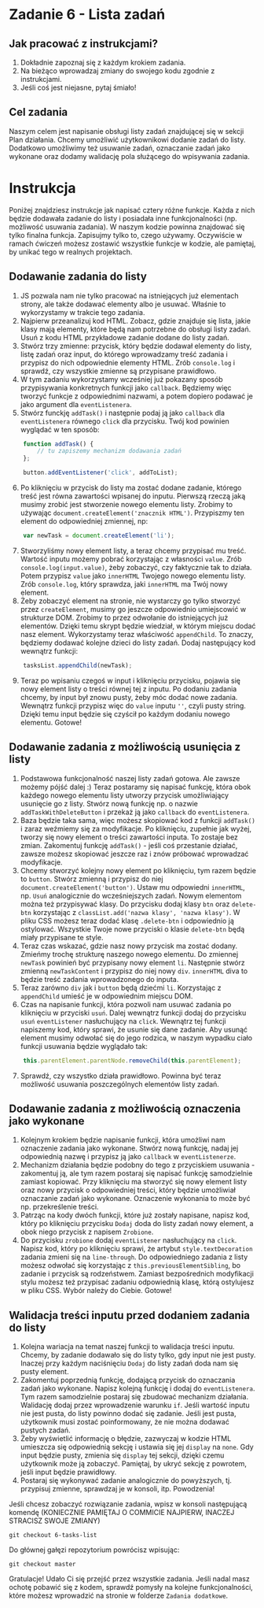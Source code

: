# Zadanie 6 - Lista zadań

## Jak pracować z instrukcjami?

1. Dokładnie zapoznaj się z każdym krokiem zadania.
2. Na bieżąco wprowadzaj zmiany do swojego kodu zgodnie z instrukcjami.
3. Jeśli coś jest niejasne, pytaj śmiało!

## Cel zadania

Naszym celem jest napisanie obsługi listy zadań znajdującej się w sekcji Plan działania. Chcemy umożliwić użytkownikowi dodanie zadań do listy. Dodatkowo umożliwimy też usuwanie zadań, oznaczanie zadań jako wykonane oraz dodamy walidację pola służącego do wpisywania zadania.

# Instrukcja

Poniżej znajdziesz instrukcje jak napisać cztery różne funkcje. Każda z nich będzie dodawała zadanie do listy i posiadała inne funkcjonalności (np. możliwość usuwania zadania). W naszym kodzie powinna znajdować się tylko finalna funkcja. Zapisujmy tylko to, czego używamy. Oczywiście w ramach ćwiczeń możesz zostawić wszystkie funkcje w kodzie, ale pamiętaj, by unikać tego w realnych projektach. 

## Dodawanie zadania do listy

1. JS pozwala nam nie tylko pracować na istniejących już elementach strony, ale także dodawać elementy albo je usuwać. Właśnie to wykorzystamy w trakcie tego zadania. 
2. Najpierw przeanalizuj kod HTML. Zobacz, gdzie znajduje się lista, jakie klasy mają elementy, które będą nam potrzebne do obsługi listy zadań. Usuń z kodu HTML przykładowe zadanie dodane do listy zadań.
3. Stwórz trzy zmienne: przycisk, który będzie dodawał elementy do listy, listę zadań oraz input, do którego wprowadzamy treść zadania i przypisz do nich odpowiednie elementy HTML. Zrób `console.log` i sprawdź, czy wszystkie zmienne są przypisane prawidłowo.
4. W tym zadaniu wykorzystamy wcześniej już pokazany sposób przypisywania konkretnych funkcji jako `callback`. Będziemy więc tworzyć funkcje z odpowiednimi nazwami, a potem dopiero podawać je jako argument dla `eventListenera`.
5. Stwórz funckję `addTask()` i następnie podaj ją jako `callback` dla `eventListenera` równego `click` dla przycisku. Twój kod powinien wyglądać w ten sposób:
```javascript
    function addTask() {
        // tu zapiszemy mechanizm dodawania zadań
    };

    button.addEventListener('click', addToList);
```
6. Po kliknięciu w przycisk do listy ma zostać dodane zadanie, którego treść jest równa zawartości wpisanej do inputu. Pierwszą rzeczą jaką musimy zrobić jest stworzenie nowego elementu listy. Zrobimy to używając `document.createElement('znacznik HTML')`. Przypiszmy ten element do odpowiedniej zmiennej, np:
```javascript
    var newTask = document.createElement('li');
```
7. Stworzyliśmy nowy element listy, a teraz chcemy przypisać mu treść. Wartość inputu możemy pobrać korzystając z własności `value`. Zrób `console.log(input.value)`, żeby zobaczyć, czy faktycznie tak to działa. Potem przypisz `value` jako `innerHTML` Twojego nowego elementu listy. Zrób `console.log`, który sprawdza, jaki `innerHTML` ma Twój nowy element.
8. Żeby zobaczyć element na stronie, nie wystarczy go tylko stworzyć przez `createElement`, musimy go jeszcze odpowiednio umiejscowić w strukturze DOM. Zrobimy to przez odwołanie do istniejących już elementów. Dzięki temu skrypt będzie wiedział, w którym miejscu dodać nasz element. Wykorzystamy teraz właściwość `appendChild`. To znaczy, będziemy dodawać kolejne dzieci do listy zadań. Dodaj następujący kod wewnątrz funkcji:
```javascript
    tasksList.appendChild(newTask);
```
9. Teraz po wpisaniu czegoś w input i kliknięciu przycisku, pojawia się nowy element listy o treści równej tej z inputu. Po dodaniu zadania chcemy, by input był znowu pusty, żeby móc dodać nowe zadania. Wewnątrz funkcji przypisz więc do `value` inputu `''`, czyli pusty string. Dzięki temu input będzie się czyścił po każdym dodaniu nowego elementu. Gotowe!

## Dodawanie zadania z możliwością usunięcia z listy

1. Podstawowa funkcjonalność naszej listy zadań gotowa. Ale zawsze możemy pójść dalej :) Teraz postaramy się napisać funkcję, która obok każdego nowego elementu listy utworzy przycisk umożliwiający usunięcie go z listy. Stwórz nową funkcję np. o nazwie `addTaskWithDeleteButton` i przekaż ją jako `callback` do `eventListenera`. 
2. Baza będzie taka sama, więc możesz skopiować kod z funkcji `addTask()` i zaraz weźmiemy się za modyfikacje. Po kliknięciu, zupełnie jak wyżej, tworzy się nowy element o treści zawartości inputa. To zostaje bez zmian. Zakomentuj funkcję `addTask()` - jeśli coś przestanie działać, zawsze możesz skopiować jeszcze raz i znów próbować wprowadzać modyfikacje.
3. Chcemy stworzyć kolejny nowy element po kliknięciu, tym razem będzie to `button`. Stwórz zmienną i przypisz do niej `document.createElement('button')`. Ustaw mu odpowiedni `innerHTML`, np. `Usuń` analogicznie do wcześniejszych zadań. Nowym elementom można też przypisywać klasy. Do przycisku dodaj klasy `btn` oraz `delete-btn` korzystając z `classList.add('nazwa klasy', 'nazwa klasy')`. W pliku CSS możesz teraz dodać klasę `.delete-btn` i odpowiednio ją ostylować. Wszystkie Twoje nowe przyciski o klasie `delete-btn` będą miały przypisane te style.
4. Teraz czas wskazać, gdzie nasz nowy przycisk ma zostać dodany. Zmieńmy trochę strukturę naszego nowego elementu. Do zmiennej `newTask` powinień być przypisany nowy element `li`. Następnie stwórz zmienną `newTaskContent` i przypisz do niej nowy `div`. `innerHTML` diva to będzie treść zadania wprowadzonego do inputa.
5. Teraz zarówno `div` jak i `button` będą dziećmi `li`. Korzystając z `appendChild` umieść je w odpowiednim miejscu DOM.
6. Czas na napisanie funkcji, która pozwoli nam usuwać zadania po kliknięciu w przyciski `usuń`. Dalej wewnątrz funkcji dodaj do przycisku `usuń` `eventListener` nasłuchujący na `click`. Wewnątrz tej funkcji napiszemy kod, który sprawi, że usunie się dane zadanie. Aby usunąć element musimy odwołać się do jego rodzica, w naszym wypadku ciało funkcji usuwania będzie wyglądało tak:
```javascript
    this.parentElement.parentNode.removeChild(this.parentElement);
```
7. Sprawdź, czy wszystko działa prawidłowo. Powinna być teraz możliwość usuwania poszczególnych elementów listy zadań.

## Dodawanie zadania z możliwością oznaczenia jako wykonane

1. Kolejnym krokiem będzie napisanie funkcji, która umożliwi nam oznaczenie zadania jako wykonane. Stwórz nową funkcję, nadaj jej odpowiednią nazwę i przypisz ją jako `callback` w `eventListenerze`.
2. Mechanizm działania będzie podobny do tego z przyciskiem usuwania - zakomentuj ją, ale tym razem postaraj się napisać funkcję samodzielnie zamiast kopiować. Przy kliknięciu ma stworzyć się nowy element listy oraz nowy przycisk o odpowiedniej treści, który będzie umożliwiał oznaczanie zadań jako wykonane. Oznaczenie wykonania to może być np. przekreślenie treści. 
3. Patrząc na kody dwóch funkcji, które już zostały napisane, napisz kod, który po kliknięciu przycisku `Dodaj` doda do listy zadań nowy element, a obok niego przycisk z napisem `Zrobione`. 
4. Do przycisku `zrobione` dodaj `eventListener` nasłuchujący na `click`. Napisz kod, który po kliknięciu sprawi, że artybut `style.textDecoration` zadania zmieni się na `line-through`. Do odpowiedniego zadania z listy możesz odwołać się korzystając z `this.previousElementSibling`, bo zadanie i przycisk są rodzeństwem. Zamiast bezpośrednich modyfikacji stylu możesz też przypisać zadaniu odpowiednią klasę, którą ostylujesz w pliku CSS. Wybór należy do Ciebie. Gotowe!

## Walidacja treści inputu przed dodaniem zadania do listy

1. Kolejna wariacja na temat naszej funkcji to walidacja treści inputu. Chcemy, by zadanie dodawało się do listy tylko, gdy input nie jest pusty. Inaczej przy każdym naciśnięciu `Dodaj` do listy zadań doda nam się pusty element. 
2. Zakomentuj poprzednią funkcję, dodającą przycisk do oznaczania zadań jako wykonane. Napisz kolejną funkcję i dodaj do `eventListenera`. Tym razem samodzielnie postaraj się zbudować mechanizm działania. Walidację dodaj przez wprowadzenie warunku `if`. Jeśli wartość inputu nie jest pusta, do listy powinno dodać się zadanie. Jeśli jest pusta, użytkownik musi zostać poinformowany, że nie można dodawać pustych zadań. 
3. Żeby wyświetlić informację o błędzie, zazwyczaj w kodzie HTML umieszcza się odpowiednią sekcję i ustawia się jej `display` na `none`. Gdy input będzie pusty, zmienia się `display` tej sekcji, dzięki czemu użytkownik może ją zobaczyć. Pamiętaj, by ukryć sekcję z powrotem, jeśli input będzie prawidłowy.
4. Postaraj się wykonywać zadanie analogicznie do powyższych, tj. przypisuj zmienne, sprawdzaj je w konsoli, itp. Powodzenia!

Jeśli chcesz zobaczyć rozwiązanie zadania, wpisz w konsoli następującą komendę (KONIECZNIE PAMIĘTAJ O COMMICIE NAJPIERW, INACZEJ STRACISZ SWOJE ZMIANY)
```
git checkout 6-tasks-list
```
Do głównej gałęzi repozytorium powrócisz wpisując:
```
git checkout master
```
Gratulacje! Udało Ci się przejść przez wszystkie zadania. Jeśli nadal masz ochotę pobawić się z kodem, sprawdź pomysły na kolejne funkcjonalności, które możesz wprowadzić na stronie w folderze `Zadania dodatkowe`. 